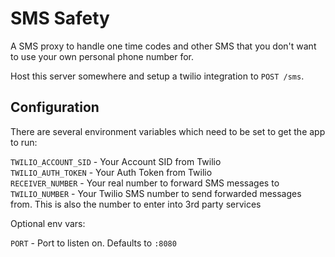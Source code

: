 # SMS Safety

A SMS proxy to handle one time codes and other SMS that you don't want to use
your own personal phone number for.

Host this server somewhere and setup a twilio integration to `POST /sms`.

## Configuration

There are several environment variables which need to be set to get the app to run:

`TWILIO_ACCOUNT_SID` - Your Account SID from Twilio  
`TWILIO_AUTH_TOKEN` - Your Auth Token from Twilio  
`RECEIVER_NUMBER` - Your real number to forward SMS messages to  
`TWILIO_NUMBER` - Your Twilio SMS number to send forwarded messages from. This is also the number to enter into 3rd party services  

Optional env vars:

`PORT` - Port to listen on. Defaults to `:8080`
